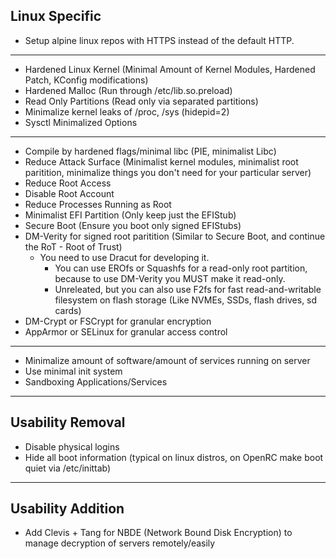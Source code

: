 ## Linux Specific
- Setup alpine linux repos with HTTPS instead of the default HTTP.

---

- Hardened Linux Kernel (Minimal Amount of Kernel Modules, Hardened Patch, KConfig modifications)
- Hardened Malloc (Run through /etc/lib.so.preload)
- Read Only Partitions (Read only via separated partitions)
- Minimalize kernel leaks of /proc, /sys (hidepid=2)
- Sysctl Minimalized Options

---

- Compile by hardened flags/minimal libc (PIE, minimalist Libc)
- Reduce Attack Surface (Minimalist kernel modules, minimalist root paritition, minimalize things you don't need for your particular server)
- Reduce Root Access
- Disable Root Account
- Reduce Processes Running as Root
- Minimalist EFI Partition (Only keep just the EFIStub)
- Secure Boot (Ensure you boot only signed EFIStubs)
- DM-Verity for signed root paritition (Similar to Secure Boot, and continue the RoT - Root of Trust)
  - You need to use Dracut for developing it.
    - You can use EROfs or Squashfs for a read-only root partition, because to use DM-Verity you MUST make it read-only.
    - Unreleated, but you can also use F2fs for fast read-and-writable filesystem on flash storage (Like NVMEs, SSDs, flash drives, sd cards) 
- DM-Crypt or FSCrypt for granular encryption
- AppArmor or SELinux for granular access control

---

- Minimalize amount of software/amount of services running on server
- Use minimal init system
- Sandboxing Applications/Services

---

## Usability Removal
- Disable physical logins
- Hide all boot information (typical on linux distros, on OpenRC make boot quiet via /etc/inittab)

---

## Usability Addition
- Add Clevis + Tang for NBDE (Network Bound Disk Encryption) to manage decryption of servers remotely/easily

